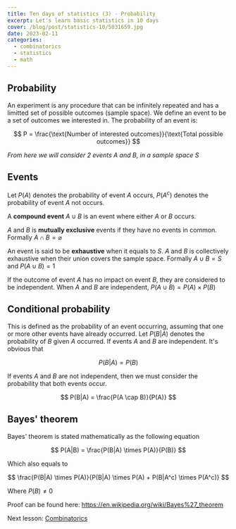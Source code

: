 ```yaml
---
title: Ten days of statistics (3) - Probability
excerpt: Let's learn basic statistics in 10 days
cover: /blog/post/statistics-10/5031659.jpg
date: 2023-02-11
categories:
  - combinatorics
  - statistics
  - math
---
```


## Probability

An experiment is any procedure that can be infinitely repeated and has a limitted set of possible
outcomes (sample space). We define an event to be a set of outcomes we interested in.
The probability of an event is:

$$
P = \frac{\text{Number of interested outcomes}}{\text{Total possible outcomes}}
$$

_From here we will consider 2 events $A$ and $B$, in a sample space $S$_

## Events

Let $P(A)$ denotes the probability of event $A$ occurs, $P(A^c)$ denotes the probability of event $A$ not occurs.

A **compound event** $A \cup B$ is an event where either $A$ or $B$ occurs.

$A$ and $B$ is **mutually exclusive** events if they have no events in common. Formally $A \cap B = \varnothing$

An event is said to be **exhaustive** when it equals to $S$. $A$ and $B$ is collectively exhaustive
when their union covers the sample space. Formally $A \cup B = S$ and $P(A \cup B) = 1$

If the outcome of event $A$ has no impact on event $B$, they are considered to be independent.
When $A$ and $B$ are independent, $P(A \cup B) = P(A) \times P(B)$

## Conditional probability

This is defined as the probability of an event occurring, assuming that one or more other events have already occurred.
Let $P(B|A)$ denotes the probability of $B$ given $A$ occurred.
If events $A$ and $B$ are independent. It's obvious that

$$
P(B|A) = P(B)
$$

If events $A$ and $B$ are not independent, then we must consider the probability that both events occur.

$$
P(B|A) = \frac{P(A \cap B)}{P(A)}
$$

## Bayes' theorem

Bayes' theorem is stated mathematically as the following equation

$$
P(A|B) = \frac{P(B|A) \times P(A)}{P(B)}
$$

Which also equals to

$$
\frac{P(B|A) \times P(A)}{P(B|A) \times P(A) + P(B|A^c) \times P(A^c)}
$$

Where $P(B) \neq 0$

Proof can be found here: https://en.wikipedia.org/wiki/Bayes%27_theorem

Next lesson: [Combinatorics](/blog/post/statistics-3-combinatorics)
